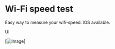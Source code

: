 # Wi-Fi speed test

Easy way to measure your wifi-speed.
IOS available.

UI

[![Image](GhostuSs/wifi_speedometer/assets/1.png)]



